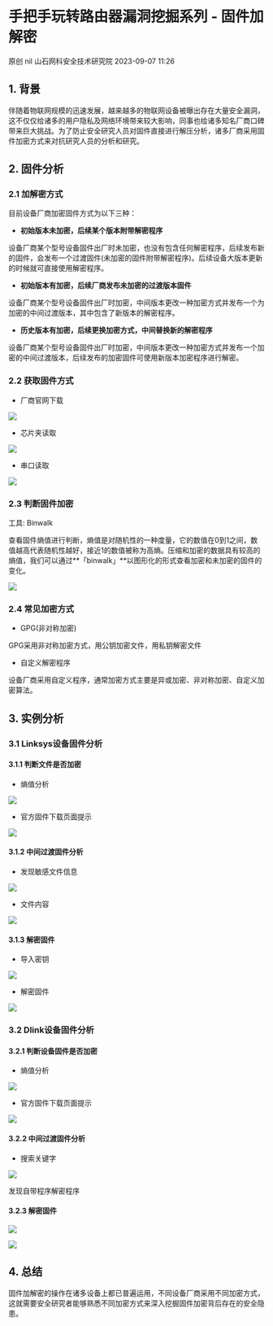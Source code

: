 #  手把手玩转路由器漏洞挖掘系列 - 固件加解密   
原创 nil  山石网科安全技术研究院   2023-09-07 11:26  
  
## 1. 背景  
  
伴随着物联网规模的迅速发展，越来越多的物联网设备被曝出存在大量安全漏洞，这不仅仅给诸多的用户隐私及网络环境带来较大影响，同事也给诸多知名厂商口碑带来巨大挑战。为了防止安全研究人员对固件直接进行解压分析，诸多厂商采用固件加密方式来对抗研究人员的分析和研究。  
## 2. 固件分析  
### 2.1 加解密方式  
  
目前设备厂商加密固件方式为以下三种：  
- **初始版本未加密，后续某个版本附带解密程序**  
  
设备厂商某个型号设备固件出厂时未加密，也没有包含任何解密程序，后续发布新的固件，会发布一个过渡固件(未加密的固件附带解密程序)。后续设备大版本更新的时候就可直接使用解密程序。  
- **初始版本有加密，后续厂商发布未加密的过渡版本固件**  
  
设备厂商某个型号设备固件出厂时加密，中间版本更改一种加密方式并发布一个为加密的中间过渡版本，其中包含了新版本的解密程序。  
- **历史版本有加密，后续更换加密方式，中间替换新的解密程序**  
  
设备厂商某个型号设备固件出厂时加密，中间版本更改一种加密方式并发布一个加密的中间过渡版本，后续发布的加密固件可使用新版本加密程序进行解密。  
### 2.2 获取固件方式  
- 厂商官网下载  
  
![](https://mmbiz.qpic.cn/mmbiz_png/Gw8FuwXLJnRUXqfuQv6SpLtXAMPsmLAucuwKBBpAWQwlyibb31dNdbVkz4eTE7mQQaiaPQKCcxeAVprtwwM1tNeQ/640?wx_fmt=png "")  
  
- 芯片夹读取  
  
![](https://mmbiz.qpic.cn/mmbiz_png/Gw8FuwXLJnRUXqfuQv6SpLtXAMPsmLAugQzDVvx95JuRPvwBX2LLul1N4RgWAiboiaWkPTwnTfXiaWFknVGtaWiaTQ/640?wx_fmt=png "")  
  
- 串口读取  
  
![](https://mmbiz.qpic.cn/mmbiz_png/Gw8FuwXLJnRUXqfuQv6SpLtXAMPsmLAuhMOicWnnmDqqIIKoTicib5djWJMWOK6xcH61iagzFq2KXeXyuMWzq2GKww/640?wx_fmt=png "")  
  
### 2.3 判断固件加密  
  
工具: Binwalk  
  
查看固件熵值进行判断，熵值是对随机性的一种度量，它的数值在0到1之间，数值越高代表随机性越好，接近1的数值被称为高熵。压缩和加密的数据具有较高的熵值，我们可以通过**「binwalk」**以图形化的形式查看加密和未加密的固件的变化。  
  
![](https://mmbiz.qpic.cn/mmbiz_png/Gw8FuwXLJnRUXqfuQv6SpLtXAMPsmLAuwDK27ZJXYRIzDUbezicNuGKHkUMSNuhBkibWa2X9NI3dKTjcEHrwfFkA/640?wx_fmt=png "")  
### 2.4 常见加密方式  
- GPG(非对称加密)  
  
GPG采用非对称加密方式，用公钥加密文件，用私钥解密文件  
- 自定义解密程序  
  
设备厂商采用自定义程序，通常加密方式主要是异或加密、非对称加密、自定义加密算法。  
## 3. 实例分析  
### 3.1 Linksys设备固件分析  
#### 3.1.1 判断文件是否加密  
- 熵值分析  
  
![](https://mmbiz.qpic.cn/mmbiz_png/Gw8FuwXLJnRUXqfuQv6SpLtXAMPsmLAuz5ZHDlAXn1943WIpmIDMWnrmq2cGtzqGmmh3ibgS5BPD1JpiaYbibnDsA/640?wx_fmt=png "")  
  
- 官方固件下载页面提示  
  
![](https://mmbiz.qpic.cn/mmbiz_png/Gw8FuwXLJnRUXqfuQv6SpLtXAMPsmLAuAWicFmK9znfibWDoLSswqOJhruAj1NTcwKjnvSHqUJ9piaTBwh4apYczA/640?wx_fmt=png "")  
#### 3.1.2 中间过渡固件分析  
- 发现敏感文件信息  
  
![](https://mmbiz.qpic.cn/mmbiz_png/Gw8FuwXLJnRUXqfuQv6SpLtXAMPsmLAuCgRT8cF9fscRVc24wYib1InQzFH7KBsuGMiaem4u7uzbpia9amPHpnnrQ/640?wx_fmt=png "")  
  
- 文件内容  
  
![](https://mmbiz.qpic.cn/mmbiz_png/Gw8FuwXLJnRUXqfuQv6SpLtXAMPsmLAuYT24J6a4TTmjsXFahemwIgv3SBMstpxR4Jz7ziazJe2PKNals8rMnEw/640?wx_fmt=png "")  
  
#### 3.1.3 解密固件  
- 导入密钥  
  
![](https://mmbiz.qpic.cn/mmbiz_png/Gw8FuwXLJnRUXqfuQv6SpLtXAMPsmLAuNJssdFwNRM9zZZz8jAJDLBLzrdf4IXUdOh5Rh0nsoDPvCOlsiaXgFdQ/640?wx_fmt=png "")  
  
- 解密固件  
  
![](https://mmbiz.qpic.cn/mmbiz_png/Gw8FuwXLJnRUXqfuQv6SpLtXAMPsmLAuROKR4L9ZoEQdr8kClaRaciclrR5TfZ1qG1aeuqxDqPGkn8HRSt5rib2Q/640?wx_fmt=png "")  
  
### 3.2 Dlink设备固件分析  
#### 3.2.1 判断设备固件是否加密  
- 熵值分析  
  
![](https://mmbiz.qpic.cn/mmbiz_png/Gw8FuwXLJnRUXqfuQv6SpLtXAMPsmLAuz5ZHDlAXn1943WIpmIDMWnrmq2cGtzqGmmh3ibgS5BPD1JpiaYbibnDsA/640?wx_fmt=png "")  
  
- 官方固件下载页面提示  
  
![](https://mmbiz.qpic.cn/mmbiz_png/Gw8FuwXLJnRUXqfuQv6SpLtXAMPsmLAuv12PbrAhgeb6HO49iaswPQ1C5YYTOlQgwlyBkqalCauVT1p46ySlAUw/640?wx_fmt=png "")  
  
#### 3.2.2 中间过渡固件分析  
- 搜索关键字  
  
![](https://mmbiz.qpic.cn/mmbiz_png/Gw8FuwXLJnRUXqfuQv6SpLtXAMPsmLAuTg4icNDWPz4xzngxuhN9PsicHlxQibtkEqPVNkY1wuwiaOHWxyVAfrKasQ/640?wx_fmt=png "")  
  
发现自带程序解密程序  
#### 3.2.3 解密固件  
  
![](https://mmbiz.qpic.cn/mmbiz_png/Gw8FuwXLJnRUXqfuQv6SpLtXAMPsmLAuiaUY1lEHvRH5yvmfCyN08JxdPuROFzxphibcjHLy4UUVnarr0WqruW2A/640?wx_fmt=png "")  
  
  
![](https://mmbiz.qpic.cn/mmbiz_png/Gw8FuwXLJnRUXqfuQv6SpLtXAMPsmLAuboNrPINnNv6dibJ01kAlhSQWLYAI2AunFCxLicRTN6WkdlcgEx379YCA/640?wx_fmt=png "")  
  
## 4. 总结  
  
固件加解密的操作在诸多设备上都已普遍运用，不同设备厂商采用不同加密方式，这就需要安全研究者能够熟悉不同加密方式来深入挖掘固件加密背后存在的安全隐患。  
  
  
